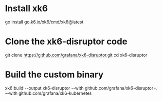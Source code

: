 # Install xk6
go install go.k6.io/xk6/cmd/xk6@latest

# Clone the xk6-disruptor code
git clone https://github.com/grafana/xk6-disruptor.git
cd xk6-disruptor

# Build the custom binary 
xk6 build --output xk6-disruptor --with github.com/grafana/xk6-disruptor=. --with github.com/grafana/xk6-kubernetes
